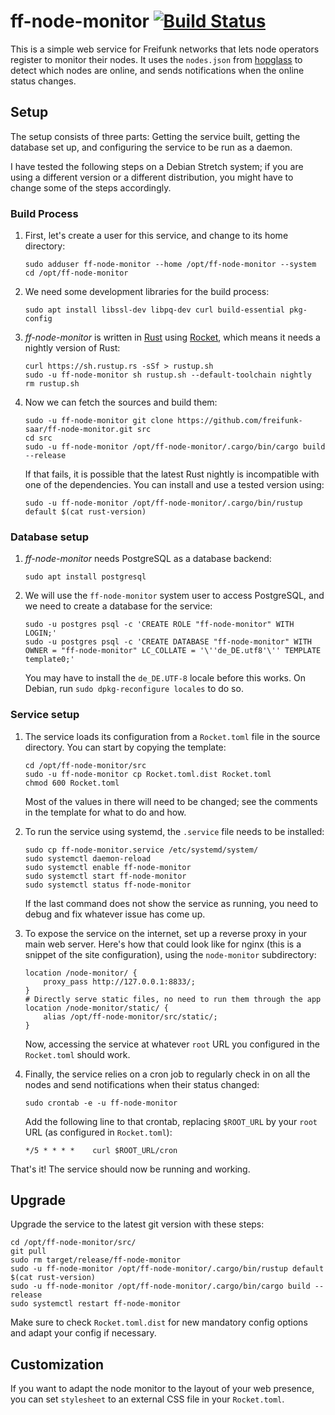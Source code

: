 # ff-node-monitor [![Build Status](https://travis-ci.org/freifunk-saar/ff-node-monitor.svg?branch=master)](https://travis-ci.org/freifunk-saar/ff-node-monitor)

This is a simple web service for Freifunk networks that lets node operators
register to monitor their nodes.  It uses the `nodes.json` from
[hopglass](https://github.com/hopglass/hopglass) to detect which nodes are
online, and sends notifications when the online status changes.

## Setup

The setup consists of three parts: Getting the service built, getting the
database set up, and configuring the service to be run as a daemon.

I have tested the following steps on a Debian Stretch system; if you are using a
different version or a different distribution, you might have to change some of
the steps accordingly.

### Build Process

1.  First, let's create a user for this service, and change to its home directory:

    ```
    sudo adduser ff-node-monitor --home /opt/ff-node-monitor --system
    cd /opt/ff-node-monitor
    ```

2.  We need some development libraries for the build process:

    ```
    sudo apt install libssl-dev libpq-dev curl build-essential pkg-config
    ```

3.  *ff-node-monitor* is written in [Rust](https://www.rust-lang.org/) using
    [Rocket](https://rocket.rs/), which means it needs a nightly version of Rust:

    ```
    curl https://sh.rustup.rs -sSf > rustup.sh
    sudo -u ff-node-monitor sh rustup.sh --default-toolchain nightly
    rm rustup.sh
    ```

4.  Now we can fetch the sources and build them:

    ```
    sudo -u ff-node-monitor git clone https://github.com/freifunk-saar/ff-node-monitor.git src
    cd src
    sudo -u ff-node-monitor /opt/ff-node-monitor/.cargo/bin/cargo build --release
    ```

    If that fails, it is possible that the latest Rust nightly is incompatible
    with one of the dependencies.  You can install and use a tested version
    using:

    ```
    sudo -u ff-node-monitor /opt/ff-node-monitor/.cargo/bin/rustup default $(cat rust-version)
    ```

### Database setup

1.  *ff-node-monitor* needs PostgreSQL as a database backend:

    ```
    sudo apt install postgresql
    ```

2.  We will use the `ff-node-monitor` system user to access PostgreSQL, and we
    need to create a database for the service:

    ```
    sudo -u postgres psql -c 'CREATE ROLE "ff-node-monitor" WITH LOGIN;'
    sudo -u postgres psql -c 'CREATE DATABASE "ff-node-monitor" WITH OWNER = "ff-node-monitor" LC_COLLATE = '\''de_DE.utf8'\'' TEMPLATE template0;'
    ```

    You may have to install the `de_DE.UTF-8` locale before this works.  On
    Debian, run `sudo dpkg-reconfigure locales` to do so.

### Service setup

1.  The service loads its configuration from a `Rocket.toml` file in the source
    directory.  You can start by copying the template:

    ```
    cd /opt/ff-node-monitor/src
    sudo -u ff-node-monitor cp Rocket.toml.dist Rocket.toml
    chmod 600 Rocket.toml
    ```

    Most of the values in there will need to be changed; see the comments in the
    template for what to do and how.

2.  To run the service using systemd, the `.service` file needs to be installed:

    ```
    sudo cp ff-node-monitor.service /etc/systemd/system/
    sudo systemctl daemon-reload
    sudo systemctl enable ff-node-monitor
    sudo systemctl start ff-node-monitor
    sudo systemctl status ff-node-monitor
    ```

    If the last command does not show the service as running, you need to debug
    and fix whatever issue has come up.

3.  To expose the service on the internet, set up a reverse proxy in your main
    web server.  Here's how that could look like for nginx (this is a snippet of
    the site configuration), using the `node-monitor` subdirectory:

    ```
    location /node-monitor/ {
        proxy_pass http://127.0.0.1:8833/;
    }
    # Directly serve static files, no need to run them through the app
    location /node-monitor/static/ {
        alias /opt/ff-node-monitor/src/static/;
    }
    ```

    Now, accessing the service at whatever `root` URL you configured in the
    `Rocket.toml` should work.

4.  Finally, the service relies on a cron job to regularly check in on all the
    nodes and send notifications when their status changed:

    ```
    sudo crontab -e -u ff-node-monitor
    ```

    Add the following line to that crontab, replacing `$ROOT_URL` by your `root` URL
    (as configured in `Rocket.toml`):

    ```
    */5 * * * *    curl $ROOT_URL/cron
    ```

That's it!  The service should now be running and working.

## Upgrade

Upgrade the service to the latest git version with these steps:

```
cd /opt/ff-node-monitor/src/
git pull
sudo rm target/release/ff-node-monitor
sudo -u ff-node-monitor /opt/ff-node-monitor/.cargo/bin/rustup default $(cat rust-version)
sudo -u ff-node-monitor /opt/ff-node-monitor/.cargo/bin/cargo build --release
sudo systemctl restart ff-node-monitor
```

Make sure to check `Rocket.toml.dist` for new mandatory config options and adapt
your config if necessary.

## Customization

If you want to adapt the node monitor to the layout of your web presence, you
can set `stylesheet` to an external CSS file in your `Rocket.toml`.
